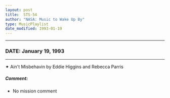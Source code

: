```yaml
---
layout: post
title:  STS-54
author: "NASA: Music to Wake Up By"
type: MusicPlaylist
date_modified: 1993-01-19
---
```


----
### DATE: January 19, 1993
----
✦ Ain't Misbehavin by Eddie Higgins and Rebecca Parris

##### Comment:
* No mission comment
